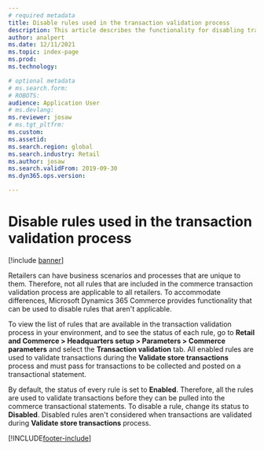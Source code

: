 ```yaml
---
# required metadata
title: Disable rules used in the transaction validation process
description: This article describes the functionality for disabling transaction validation rules in Microsoft Dynamics 365 Commerce.
author: analpert
ms.date: 12/11/2021
ms.topic: index-page
ms.prod: 
ms.technology: 

# optional metadata
# ms.search.form: 
# ROBOTS: 
audience: Application User
# ms.devlang: 
ms.reviewer: josaw
# ms.tgt_pltfrm: 
ms.custom: 
ms.assetid: 
ms.search.region: global
ms.search.industry: Retail
ms.author: josaw
ms.search.validFrom: 2019-09-30
ms.dyn365.ops.version: 

---
```


# Disable rules used in the transaction validation process

[!include [banner](../includes/banner.md)]

Retailers can have business scenarios and processes that are unique to them. Therefore, not all rules that are included in the commerce transaction validation process are applicable to all retailers. To accommodate differences, Microsoft Dynamics 365 Commerce provides functionality that can be used to disable rules that aren't applicable.

To view the list of rules that are available in the transaction validation process in your environment, and to see the status of each rule, go to **Retail and Commerce \> Headquarters setup \> Parameters \> Commerce parameters** and select the **Transaction validation** tab. All enabled rules are used to validate transactions during the **Validate store transactions** process and must pass for transactions to be collected and posted on a transactional statement.

By default, the status of every rule is set to **Enabled**. Therefore, all the rules are used to validate transactions before they can be pulled into the commerce transactional statements. To disable a rule, change its status to **Disabled**. Disabled rules aren't considered when transactions are validated during **Validate store transactions** process.

[!INCLUDE[footer-include](../includes/footer-banner.md)]
